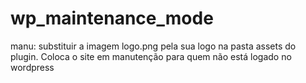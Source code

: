 # wp_maintenance_mode
manu: substituir a imagem logo.png pela sua logo na pasta assets do plugin.
Coloca o site em manutenção para quem não está logado no wordpress
